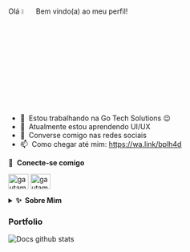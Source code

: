 ### 
Olá <a href="https://gotechsolution.com.br"><img src="https://media.giphy.com/media/hvRJCLFzcasrR4ia7z/giphy.gif" width="5%"></a>
Bem vindo(a) ao meu perfil!

- 🔭 &nbsp;Estou trabalhando na Go Tech Solutions :wink:
- 🌱 &nbsp;Atualmente estou aprendendo UI/UX
- 💬 &nbsp;Converse comigo nas redes sociais
- 📫 &nbsp;Como chegar até mim: https://wa.link/bplh4d

🔗 &nbsp;**Conecte-se comigo**
<p align="left">
<a href="https://www.linkedin.com/in/marcos-demétrio-dev17/" target="blank"><img align="center" src="https://raw.githubusercontent.com/rahuldkjain/github-profile-readme-generator/master/src/images/icons/Social/linked-in-alt.svg" alt="gautamkrishnar" height="30" width="40" /></a>
<a href="https://www.instagram.com/marcos_demetrio.dev/" target="blank"><img align="center" src="https://raw.githubusercontent.com/rahuldkjain/github-profile-readme-generator/master/src/images/icons/Social/instagram.svg" alt="gautamkrishnar" height="30" width="40" /></a>

<details>
  <summary><b>✨&nbsp;&nbsp;Sobre&nbsp;Mim</b></summary>
  <br/>

Sou um desenvolvedor Front-End com mais de 3 anos de experiência no desenvolvimento de aplicativos, sistemas de gestão e websites.
</details>

### Portfolio

![Docs github stats](https://github-readme-stats.vercel.app/api?username=DocsJS&show_icons=true&theme=algolia&hide=stars,issues)


